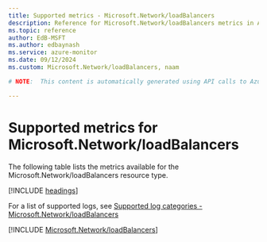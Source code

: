```yaml
---
title: Supported metrics - Microsoft.Network/loadBalancers
description: Reference for Microsoft.Network/loadBalancers metrics in Azure Monitor.
ms.topic: reference
author: EdB-MSFT
ms.author: edbaynash
ms.service: azure-monitor
ms.date: 09/12/2024
ms.custom: Microsoft.Network/loadBalancers, naam

# NOTE:  This content is automatically generated using API calls to Azure. Any edits made on these files will be overwritten in the next run of the script. 

---
```


  
# Supported metrics for Microsoft.Network/loadBalancers
  
The following table lists the metrics available for the Microsoft.Network/loadBalancers resource type.  
  
  
[!INCLUDE [headings](~/reusable-content/ce-skilling/azure/includes/azure-monitor/reference/metrics/metrics-headings.md)]  
  
  
  
For a list of supported logs, see [Supported log categories - Microsoft.Network/loadBalancers](../supported-logs/microsoft-network-loadbalancers-logs.md)  
  
 

[!INCLUDE [Microsoft.Network/loadBalancers](~/reusable-content/ce-skilling/azure/includes/azure-monitor/reference/metrics/microsoft-network-loadbalancers-metrics-include.md)]  

